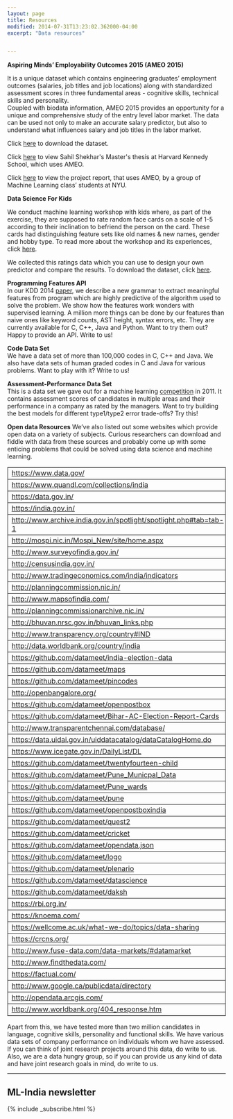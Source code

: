 ```yaml
---
layout: page
title: Resources
modified: 2014-07-31T13:23:02.362000-04:00
excerpt: "Data resources"


---
```


**Aspiring Minds’ Employability Outcomes 2015 (AMEO 2015)**  

It is a unique dataset which contains engineering graduates’ employment
outcomes (salaries, job titles and job locations) along with standardized
assessment scores in three fundamental areas - cognitive skills, technical
skills and personality.  
Coupled with biodata information, AMEO 2015 provides an opportunity for
a unique and comprehensive study of the entry level labor market. The data can
be used not only to make an accurate salary predictor, but also to understand
what influences salary and job titles in the labor market.

Click [here](http://research.aspiringminds.com/wp-content/uploads/2016/05/datachallenge_cods2016.zip) to download the dataset.  
  
Click [here]() to view Sahil Shekhar's Master's thesis at Harvard
Kennedy School, which uses AMEO.

Click [here]() to view the project report, that uses AMEO, by a
group of Machine Learning class’ students at NYU.

**Data Science For Kids**   

We conduct machine learning workshop with kids where, as part of the exercise,
they are supposed to rate random face cards on a scale of 1-5 according to
their inclination to befriend the person on the card. These cards had
distinguishing feature sets like old names & new names, gender and hobby
type. To read more about the workshop and its experiences, click [here](http://www.datasciencekids.org/).   

We collected this ratings data which you can use to design your own predictor
and compare the results. To download the dataset, click [here](https://drive.google.com/folderview?id=0B5e-wnFrLgTEUm9jaDc2ODV5Z3M&usp=sharing).  
  
**Programming Features API**  
In our KDD 2014 [paper](http://research.aspiringminds.com/publications/), we describe a new grammar to extract meaningful features
from program which are highly predictive of the algorithm used to solve the
problem. We show how the features work wonders with supervised learning. A
million more things can be done by our features than naive ones like keyword
counts, AST height, syntax errors, etc. They are currently available for C,
C++, Java and Python. Want to try them out? Happy to provide an API.
Write to us!

**Code Data Set**  
We have a data set
of more than 100,000 codes in C, C++ and Java. We also have data sets of human
graded codes in C and Java for various problems. Want to play with it? Write to
us!

**Assessment-Performance Data Set**  
This is a data set we gave out for a machine learning [competition](http://www.aspiringminds.in/mlCompetition/) in 2011.
It contains assessment scores of candidates in multiple areas and their
performance in a company as rated by the managers. Want to try building the
best models for different type1/type2 error trade-offs? Try this!  
  
**Open data Resources**
We’ve also listed out some websites which provide open data on a variety of
subjects. Curious researchers can download and fiddle with data from these sources
and probably come up with some enticing problems that could be solved using
data science and machine learning.  

<table dir="ltr" border="1" cellspacing="0" cellpadding="0"><colgroup><col width="502" /></colgroup>
<tbody>
<tr>
<td data-sheets-value="{&quot;1&quot;:2,&quot;2&quot;:&quot;https://www.data.gov/&quot;}"><a class="in-cell-link" href="https://www.data.gov/" target="_blank">https://www.data.gov/</a></td>
</tr>
<tr>
<td data-sheets-value="{&quot;1&quot;:2,&quot;2&quot;:&quot;https://www.quandl.com/collections/india&quot;}"><a class="in-cell-link" href="https://www.quandl.com/collections/india" target="_blank">https://www.quandl.com/collections/india</a></td>
</tr>
<tr>
<td data-sheets-value="{&quot;1&quot;:2,&quot;2&quot;:&quot;https://data.gov.in/&quot;}"><a class="in-cell-link" href="https://data.gov.in/" target="_blank">https://data.gov.in/</a></td>
</tr>
<tr>
<td data-sheets-value="{&quot;1&quot;:2,&quot;2&quot;:&quot;https://india.gov.in/&quot;}"><a class="in-cell-link" href="https://india.gov.in/" target="_blank">https://india.gov.in/</a></td>
</tr>
<tr>
<td data-sheets-value="{&quot;1&quot;:2,&quot;2&quot;:&quot;http://www.archive.india.gov.in/spotlight/spotlight.php#tab=tab-1&quot;}"><a class="in-cell-link" href="http://www.archive.india.gov.in/spotlight/spotlight.php#tab=tab-1" target="_blank">http://www.archive.india.gov.in/spotlight/spotlight.php#tab=tab-1</a></td>
</tr>
<tr>
<td data-sheets-value="{&quot;1&quot;:2,&quot;2&quot;:&quot;http://mospi.nic.in/Mospi_New/site/home.aspx&quot;}"><a class="in-cell-link" href="http://mospi.nic.in/Mospi_New/site/home.aspx" target="_blank">http://mospi.nic.in/Mospi_New/site/home.aspx</a></td>
</tr>
<tr>
<td data-sheets-value="{&quot;1&quot;:2,&quot;2&quot;:&quot;http://www.surveyofindia.gov.in/&quot;}"><a class="in-cell-link" href="http://www.surveyofindia.gov.in/" target="_blank">http://www.surveyofindia.gov.in/</a></td>
</tr>
<tr>
<td data-sheets-value="{&quot;1&quot;:2,&quot;2&quot;:&quot;http://censusindia.gov.in/&quot;}"><a class="in-cell-link" href="http://censusindia.gov.in/" target="_blank">http://censusindia.gov.in/</a></td>
</tr>
<tr>
<td data-sheets-value="{&quot;1&quot;:2,&quot;2&quot;:&quot;http://www.tradingeconomics.com/india/indicators&quot;}"><a class="in-cell-link" href="http://www.tradingeconomics.com/india/indicators" target="_blank">http://www.tradingeconomics.com/india/indicators</a></td>
</tr>
<tr>
<td data-sheets-value="{&quot;1&quot;:2,&quot;2&quot;:&quot;http://planningcommission.nic.in/&quot;}"><a class="in-cell-link" href="http://planningcommission.nic.in/" target="_blank">http://planningcommission.nic.in/</a></td>
</tr>
<tr>
<td data-sheets-value="{&quot;1&quot;:2,&quot;2&quot;:&quot;http://www.mapsofindia.com/&quot;}"><a class="in-cell-link" href="http://www.mapsofindia.com/" target="_blank">http://www.mapsofindia.com/</a></td>
</tr>
<tr>
<td data-sheets-value="{&quot;1&quot;:2,&quot;2&quot;:&quot;http://planningcommissionarchive.nic.in/&quot;}"><a class="in-cell-link" href="http://planningcommissionarchive.nic.in/" target="_blank">http://planningcommissionarchive.nic.in/</a></td>
</tr>
<tr>
<td data-sheets-value="{&quot;1&quot;:2,&quot;2&quot;:&quot;http://bhuvan.nrsc.gov.in/bhuvan_links.php&quot;}"><a class="in-cell-link" href="http://bhuvan.nrsc.gov.in/bhuvan_links.php" target="_blank">http://bhuvan.nrsc.gov.in/bhuvan_links.php</a></td>
</tr>
<tr>
<td data-sheets-value="{&quot;1&quot;:2,&quot;2&quot;:&quot;http://www.transparency.org/country#IND&quot;}"><a class="in-cell-link" href="http://www.transparency.org/country#IND" target="_blank">http://www.transparency.org/country#IND</a></td>
</tr>
<tr>
<td data-sheets-value="{&quot;1&quot;:2,&quot;2&quot;:&quot;http://data.worldbank.org/country/india&quot;}"><a class="in-cell-link" href="http://data.worldbank.org/country/india" target="_blank">http://data.worldbank.org/country/india</a></td>
</tr>
<tr>
<td data-sheets-value="{&quot;1&quot;:2,&quot;2&quot;:&quot;https://github.com/datameet/india-election-data&quot;}"><a class="in-cell-link" href="https://github.com/datameet/india-election-data" target="_blank">https://github.com/datameet/india-election-data</a></td>
</tr>
<tr>
<td data-sheets-value="{&quot;1&quot;:2,&quot;2&quot;:&quot;https://github.com/datameet/maps&quot;}"><a class="in-cell-link" href="https://github.com/datameet/maps" target="_blank">https://github.com/datameet/maps</a></td>
</tr>
<tr>
<td data-sheets-value="{&quot;1&quot;:2,&quot;2&quot;:&quot;https://github.com/datameet/pincodes&quot;}"><a class="in-cell-link" href="https://github.com/datameet/pincodes" target="_blank">https://github.com/datameet/pincodes</a></td>
</tr>
<tr>
<td data-sheets-value="{&quot;1&quot;:2,&quot;2&quot;:&quot;http://openbangalore.org/&quot;}"><a class="in-cell-link" href="http://openbangalore.org/" target="_blank">http://openbangalore.org/</a></td>
</tr>
<tr>
<td data-sheets-value="{&quot;1&quot;:2,&quot;2&quot;:&quot;https://github.com/datameet/openpostbox&quot;}"><a class="in-cell-link" href="https://github.com/datameet/openpostbox" target="_blank">https://github.com/datameet/openpostbox</a></td>
</tr>
<tr>
<td data-sheets-value="{&quot;1&quot;:2,&quot;2&quot;:&quot;https://github.com/datameet/Bihar-AC-Election-Report-Cards&quot;}"><a class="in-cell-link" href="https://github.com/datameet/Bihar-AC-Election-Report-Cards" target="_blank">https://github.com/datameet/Bihar-AC-Election-Report-Cards</a></td>
</tr>
<tr>
<td data-sheets-value="{&quot;1&quot;:2,&quot;2&quot;:&quot;http://www.transparentchennai.com/database/&quot;}"><a class="in-cell-link" href="http://www.transparentchennai.com/database/" target="_blank">http://www.transparentchennai.com/database/</a></td>
</tr>
<tr>
<td data-sheets-value="{&quot;1&quot;:2,&quot;2&quot;:&quot;https://data.uidai.gov.in/uiddatacatalog/dataCatalogHome.do&quot;}"><a class="in-cell-link" href="https://data.uidai.gov.in/uiddatacatalog/dataCatalogHome.do" target="_blank">https://data.uidai.gov.in/uiddatacatalog/dataCatalogHome.do</a></td>
</tr>
<tr>
<td data-sheets-value="{&quot;1&quot;:2,&quot;2&quot;:&quot;https://www.icegate.gov.in/DailyList/DL&quot;}"><a class="in-cell-link" href="https://www.icegate.gov.in/DailyList/DL" target="_blank">https://www.icegate.gov.in/DailyList/DL</a></td>
</tr>
<tr>
<td data-sheets-value="{&quot;1&quot;:2,&quot;2&quot;:&quot;https://github.com/datameet/twentyfourteen-child&quot;}"><a class="in-cell-link" href="https://github.com/datameet/twentyfourteen-child" target="_blank">https://github.com/datameet/twentyfourteen-child</a></td>
</tr>
<tr>
<td data-sheets-value="{&quot;1&quot;:2,&quot;2&quot;:&quot;https://github.com/datameet/Pune_Municpal_Data&quot;}"><a class="in-cell-link" href="https://github.com/datameet/Pune_Municpal_Data" target="_blank">https://github.com/datameet/Pune_Municpal_Data</a></td>
</tr>
<tr>
<td data-sheets-value="{&quot;1&quot;:2,&quot;2&quot;:&quot;https://github.com/datameet/Pune_wards&quot;}"><a class="in-cell-link" href="https://github.com/datameet/Pune_wards" target="_blank">https://github.com/datameet/Pune_wards</a></td>
</tr>
<tr>
<td data-sheets-value="{&quot;1&quot;:2,&quot;2&quot;:&quot;https://github.com/datameet/pune&quot;}"><a class="in-cell-link" href="https://github.com/datameet/pune" target="_blank">https://github.com/datameet/pune</a></td>
</tr>
<tr>
<td data-sheets-value="{&quot;1&quot;:2,&quot;2&quot;:&quot;https://github.com/datameet/openpostboxindia&quot;}"><a class="in-cell-link" href="https://github.com/datameet/openpostboxindia" target="_blank">https://github.com/datameet/openpostboxindia</a></td>
</tr>
<tr>
<td data-sheets-value="{&quot;1&quot;:2,&quot;2&quot;:&quot;https://github.com/datameet/quest2&quot;}"><a class="in-cell-link" href="https://github.com/datameet/quest2" target="_blank">https://github.com/datameet/quest2</a></td>
</tr>
<tr>
<td data-sheets-value="{&quot;1&quot;:2,&quot;2&quot;:&quot;https://github.com/datameet/cricket&quot;}"><a class="in-cell-link" href="https://github.com/datameet/cricket" target="_blank">https://github.com/datameet/cricket</a></td>
</tr>
<tr>
<td data-sheets-value="{&quot;1&quot;:2,&quot;2&quot;:&quot;https://github.com/datameet/opendata.json&quot;}"><a class="in-cell-link" href="https://github.com/datameet/opendata.json" target="_blank">https://github.com/datameet/opendata.json</a></td>
</tr>
<tr>
<td data-sheets-value="{&quot;1&quot;:2,&quot;2&quot;:&quot;https://github.com/datameet/logo&quot;}"><a class="in-cell-link" href="https://github.com/datameet/logo" target="_blank">https://github.com/datameet/logo</a></td>
</tr>
<tr>
<td data-sheets-value="{&quot;1&quot;:2,&quot;2&quot;:&quot;https://github.com/datameet/plenario&quot;}"><a class="in-cell-link" href="https://github.com/datameet/plenario" target="_blank">https://github.com/datameet/plenario</a></td>
</tr>
<tr>
<td data-sheets-value="{&quot;1&quot;:2,&quot;2&quot;:&quot;https://github.com/datameet/datascience&quot;}"><a class="in-cell-link" href="https://github.com/datameet/datascience" target="_blank">https://github.com/datameet/datascience</a></td>
</tr>
<tr>
<td data-sheets-value="{&quot;1&quot;:2,&quot;2&quot;:&quot;https://github.com/datameet/daksh&quot;}"><a class="in-cell-link" href="https://github.com/datameet/daksh" target="_blank">https://github.com/datameet/daksh</a></td>
</tr>
<tr>
<td data-sheets-value="{&quot;1&quot;:2,&quot;2&quot;:&quot;https://rbi.org.in/&quot;}"><a class="in-cell-link" href="https://rbi.org.in/" target="_blank">https://rbi.org.in/</a></td>
</tr>
<tr>
<td data-sheets-value="{&quot;1&quot;:2,&quot;2&quot;:&quot;https://knoema.com/&quot;}"><a class="in-cell-link" href="https://knoema.com/" target="_blank">https://knoema.com/</a></td>
</tr>
<tr>
<td data-sheets-value="{&quot;1&quot;:2,&quot;2&quot;:&quot;https://wellcome.ac.uk/what-we-do/topics/data-sharing&quot;}"><a class="in-cell-link" href="https://wellcome.ac.uk/what-we-do/topics/data-sharing" target="_blank">https://wellcome.ac.uk/what-we-do/topics/data-sharing</a></td>
</tr>
<tr>
<td data-sheets-value="{&quot;1&quot;:2,&quot;2&quot;:&quot;https://crcns.org/&quot;}"><a class="in-cell-link" href="https://crcns.org/" target="_blank">https://crcns.org/</a></td>
</tr>
<tr>
<td data-sheets-value="{&quot;1&quot;:2,&quot;2&quot;:&quot;http://www.fuse-data.com/data-markets/#datamarket&quot;}"><a class="in-cell-link" href="http://www.fuse-data.com/data-markets/#datamarket" target="_blank">http://www.fuse-data.com/data-markets/#datamarket</a></td>
</tr>
<tr>
<td data-sheets-value="{&quot;1&quot;:2,&quot;2&quot;:&quot;http://www.findthedata.com/&quot;}"><a class="in-cell-link" href="http://www.findthedata.com/" target="_blank">http://www.findthedata.com/</a></td>
</tr>
<tr>
<td data-sheets-value="{&quot;1&quot;:2,&quot;2&quot;:&quot;https://factual.com/&quot;}"><a class="in-cell-link" href="https://factual.com/" target="_blank">https://factual.com/</a></td>
</tr>
<tr>
<td data-sheets-value="{&quot;1&quot;:2,&quot;2&quot;:&quot;http://www.google.ca/publicdata/directory&quot;}"><a class="in-cell-link" href="http://www.google.ca/publicdata/directory" target="_blank">http://www.google.ca/publicdata/directory</a></td>
</tr>
<tr>
<td data-sheets-value="{&quot;1&quot;:2,&quot;2&quot;:&quot;http://opendata.arcgis.com/&quot;}"><a class="in-cell-link" href="http://opendata.arcgis.com/" target="_blank">http://opendata.arcgis.com/</a></td>
</tr>
<tr>
<td data-sheets-value="{&quot;1&quot;:2,&quot;2&quot;:&quot;http://www.worldbank.org/404_response.htm&quot;}"><a class="in-cell-link" href="http://www.worldbank.org/404_response.htm" target="_blank">http://www.worldbank.org/404_response.htm</a></td>
</tr>
</tbody>
</table>


Apart from this, we have tested more than two million candidates in language,
cognitive skills, personality and functional skills. We have various data sets
of company performance on individuals whom we have assessed. If you can think
of joint research projects around this data, do write to us.  
Also, we are a data
hungry group, so if you can provide us any kind of data and have joint research
goals in mind, do write to us. 

---

## ML-India newsletter

{% include _subscribe.html %}
